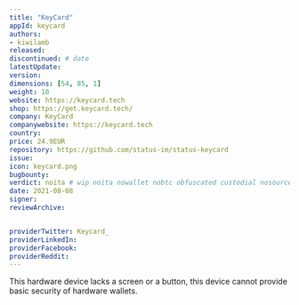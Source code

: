 ```yaml
---
title: "KeyCard"
appId: keycard
authors:
- kiwilamb
released: 
discontinued: # date
latestUpdate:
version:
dimensions: [54, 85, 1]
weight: 10
website: https://keycard.tech
shop: https://get.keycard.tech/
company: KeyCard
companywebsite: https://keycard.tech
country: 
price: 24.9EUR
repository: https://github.com/status-im/status-keycard
issue:
icon: keycard.png
bugbounty:
verdict: noita # wip noita nowallet nobtc obfuscated custodial nosource nonverifiable reproducible bounty defunct
date: 2021-08-08
signer:
reviewArchive:


providerTwitter: Keycard_
providerLinkedIn: 
providerFacebook: 
providerReddit: 
---
```


This hardware device lacks a screen or a button, this device cannot provide basic security of hardware wallets.